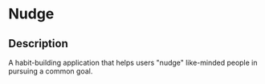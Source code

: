 # Nudge

## Description
A habit-building application that helps users "nudge" like-minded people in pursuing a common goal.
